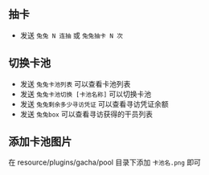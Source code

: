 ## 抽卡

- 发送 `兔兔 N 连抽` 或 `兔兔抽卡 N 次`

## 切换卡池

- 发送 `兔兔卡池列表` 可以查看卡池列表
- 发送 `兔兔卡池切换 [卡池名称]` 可以切换卡池
- 发送 `兔兔剩余多少寻访凭证` 可以查看寻访凭证余额
- 发送 `兔兔box` 可以查看寻访获得的干员列表

## 添加卡池图片

在 resource/plugins/gacha/pool 目录下添加 `卡池名.png` 即可
